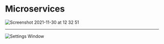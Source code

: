# Microservices
![Screenshot 2021-11-30 at 12 32 51](https://user-images.githubusercontent.com/40702606/144061535-7a42e85b-59d6-4f7f-9c35-18a48b49e6de.png)

---


![Settings Window](https://i.ibb.co/vdFwNx1/services.png?raw=true)
